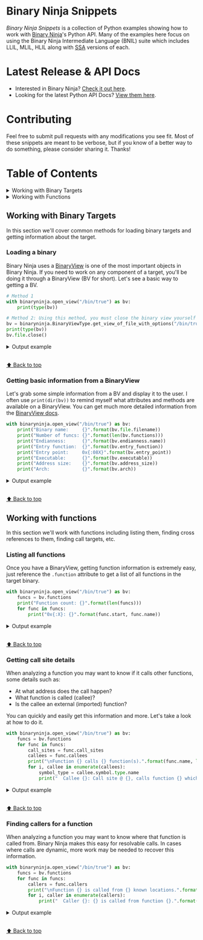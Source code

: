 # Binary Ninja Snippets
*Binary Ninja Snippets* is a collection of Python examples showing how to work with [Binary Ninja][0]'s Python API. Many of the examples here focus on using the Binary Ninja Intermediate Language (BNIL) suite which includes LLIL, MLIL, HLIL along with [SSA](https://en.wikipedia.org/wiki/Static_single_assignment_form) versions of each.

# Latest Release & API Docs
* Interested in Binary Ninja? [Check it out here][0].
* Looking for the latest Python API Docs? [View them here][1].

# Contributing

Feel free to submit pull requests with any modifications you see fit. Most of these snippets are meant to be verbose, but if you know of a better way to do something, please consider sharing it. Thanks!

# Table of Contents
<details>
<summary>Working with Binary Targets</summary>

* [`Loading a binary`](#loading-a-binary)
* [`Getting basic information from a BinaryView`](#getting-basic-information-from-a-binaryview)

</details>

<details>

<summary>Working with Functions</summary>

* [`Listing all functions`](#listing-all-functions)
* [`Getting calll site details`](#getting-call-site-details)
* [`Finding callers for a function`](#finding-callers-for-a-function)

</details>

## Working with Binary Targets
In this section we'll cover common methods for loading binary targets and getting information about the target.

### Loading a binary
Binary Ninja uses a [BinaryView](https://api.binary.ninja/binaryninja.binaryview-module.html) is one of the most important objects in Binary Ninja. If you need to work on any component of a target, you'll be doing it through a BinaryView (BV for short).  Let's see a basic way to getting a BV.

```python
# Method 1
with binaryninja.open_view("/bin/true") as bv:
    print(type(bv))

# Method 2: Using this method, you must close the binary view yourself when done with it
bv = binaryninja.BinaryViewType.get_view_of_file_with_options("/bin/true")
print(type(bv))
bv.file.close()
```

<details>
<summary>Output example</summary>

```
<class 'binaryninja.binaryview.BinaryView'>
<class 'binaryninja.binaryview.BinaryView'>
```
</details>

<br>[⬆ Back to top](#table-of-contents)


### Getting basic information from a BinaryView
Let's grab some simple information from a BV and display it to the user. I often use `print(dir(bv))` to remind myself what attributes and methods are available on a BinaryView. You can get much more detailed information from the [BinaryView docs](https://api.binary.ninja/binaryninja.binaryview.BinaryView.html).

```python
with binaryninja.open_view("/bin/true") as bv:
    print("Binary name:     {}".format(bv.file.filename))
    print("Number of funcs: {}".format(len(bv.functions)))
    print("Endianness:      {}".format(bv.endianness.name))
    print("Entry function:  {}".format(bv.entry_function))
    print("Entry point:     0x{:08X}".format(bv.entry_point))
    print("Executable:      {}".format(bv.executable))
    print("Address size:    {}".format(bv.address_size))
    print("Arch:            {}".format(bv.arch))
```

<details>
<summary>Output example</summary>

```
Binary name:     true
Number of funcs: 106
Endianness:      LittleEndian
Entry function:  int64_t _start(int64_t arg1, int64_t arg2, void (* arg3)()) __noreturn
Entry point:     0x004017B0
Executable:      True
Address size:    8
Arch:            <arch: x86_64>
```
</details>

<br>[⬆ Back to top](#table-of-contents)


## Working with functions
In this section we'll work with functions including listing them, finding cross references to them, finding call targets, etc.

### Listing all functions
Once you have a BinaryView, getting function information is extremely easy, just reference the `.function` attribute to get a list of all functions in the target binary.

```python
with binaryninja.open_view("/bin/true") as bv:
    funcs = bv.functions
    print("Function count: {}".format(len(funcs)))
    for func in funcs:
        print("0x{:X}: {}".format(func.start, func.name))
```

<details>
<summary>Output example</summary>

```
Function count: 106
0x4013D0: _init
0x401400: __uflow
0x401406: sub_401406
0x401410: getenv
0x401420: free
0x401430: abort
0x401440: __errno_location
0x401450: strncmp
...snip...
```
</details>

<br>[⬆ Back to top](#table-of-contents)

### Getting call site details
When analyzing a function you may want to know if it calls other functions, some details such as: 
* At what address does the call happen?
* What function is called (callee)?
* Is the callee an external (imported) function?

You can quickly and easily get this information and more. Let's take a look at how to do it.

```python
with binaryninja.open_view("/bin/true") as bv:
    funcs = bv.functions
    for func in funcs:
        call_sites = func.call_sites
        callees = func.callees
        print("\nFunction {} calls {} function(s).".format(func.name, len(callees)))
        for i, callee in enumerate(callees):
            symbol_type = callee.symbol.type.name
            print("  Callee {}: Call site @ {}, calls function {} which is a {}.".format(i+1, call_sites[i], callees[i].name, symbol_type))
```

<details>
<summary>Output example</summary>

```
...snip...
Function sub_404860 calls 8 function(s).
  Callee 1: Call site @ <ref: x86_64@0x404867>, calls function fileno which is a ImportedFunctionSymbol.
  Callee 2: Call site @ <ref: x86_64@0x404873>, calls function __freading which is a ImportedFunctionSymbol.
  Callee 3: Call site @ <ref: x86_64@0x40487f>, calls function sub_4048e0 which is a FunctionSymbol.
  Callee 4: Call site @ <ref: x86_64@0x404888>, calls function __errno_location which is a ImportedFunctionSymbol.
  Callee 5: Call site @ <ref: x86_64@0x404896>, calls function fclose which is a ImportedFunctionSymbol.
  Callee 6: Call site @ <ref: x86_64@0x4048ab>, calls function fileno which is a ImportedFunctionSymbol.
  Callee 7: Call site @ <ref: x86_64@0x4048b9>, calls function lseek which is a ImportedFunctionSymbol.
  Callee 8: Call site @ <ref: x86_64@0x4048cb>, calls function fclose which is a ImportedFunctionSymbol.

Function sub_4048e0 calls 4 function(s).
  Callee 1: Call site @ <ref: x86_64@0x4048e9>, calls function __freading which is a ImportedFunctionSymbol.
  Callee 2: Call site @ <ref: x86_64@0x4048fe>, calls function fflush which is a ImportedFunctionSymbol.
  Callee 3: Call site @ <ref: x86_64@0x404912>, calls function sub_404920 which is a FunctionSymbol.
  Callee 4: Call site @ <ref: x86_64@0x40491b>, calls function fflush which is a ImportedFunctionSymbol.
...snip...
```
</details>

<br>[⬆ Back to top](#table-of-contents)

### Finding callers for a function
When analyzing a function you may want to know where that function is called from. Binary Ninja makes this easy for resolvable calls. In cases where calls are dynamic, more work may be needed to recover this information.

```python
with binaryninja.open_view("/bin/true") as bv:
    funcs = bv.functions
    for func in funcs:
        callers = func.callers
        print("\nFunction {} is called from {} known locations.".format(func.name, len(callers)))
        for i, caller in enumerate(callers):
            print("  Caller {}: {} is called from function {}.".format(i+1, func.name, caller.name))
```

<details>
<summary>Output example</summary>

```
...snip...
Function sub_404210 is called from 2 known locations.
  Caller 1: sub_404210 is called from function sub_404240.
  Caller 2: sub_404210 is called from function sub_403250.

Function sub_404240 is called from 0 known locations.

Function sub_404260 is called from 4 known locations.
  Caller 1: sub_404260 is called from function sub_404070.
  Caller 2: sub_404260 is called from function sub_4030a0.
  Caller 3: sub_404260 is called from function sub_404010.
  Caller 4: sub_404260 is called from function sub_4041e0.
  ...snip...
```
</details>

<br>[⬆ Back to top](#table-of-contents)


[0]: https://binary.ninja/
[1]: https://api.binary.ninja/

